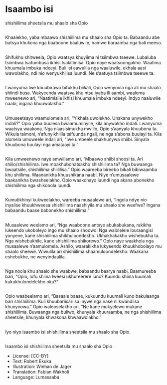 # Isaambo isi
shishiilima
sheetsila mu
shaalo sha Opio

##
Khaalekho, yaba mbaawo
shishiilima mu shaalo sha Opio ta.
Babaandu abe batsya khukona nga
baaboone baaluwile, namwe
baraamba nga bali meeso.


##
Shifukhu shitweela, Opio waatsya
khuyiima ni tsiimbwa tseewe.
Lubaluba tsiimbwa tsafumbusa
ikhisi tsakitimisa. Opio naye
waatsoongakho. Waatima khuumala
imbuka ndeeyi.
Buli isi aawulila nga waaluwile,
ekhala aasi wawolakho, ndi nio
wenyukhilisa luundi. Ne s’aatuya
tsiimbwa tseewe ta.


##
Lwanyuma lwe khuubirawo bifukhu
biikali, Opio wenyoola nga ali mu
shaalo shiindi busa. Wakyeenda
waatsya khu ntsu iyaba ili aambi,
waaloma mweenewo ari,
“Naatimisile ikhisi khuumala imbuka
ndeeyi. Indyo naaluwile naabi,
ingana khuuwolakho.”


##
Umuseetsayo waamulomela ari,
“Yikhala uwolekho. Unakana
unywekho indali?”
Opio yaba buulesa bwaamuminyile,
kila anywakho indali. Lwanyuma
waatsya waakona.
Nga n’aasisimukha mwiilo, Opio
s’aanyala khuubona ta. Wikula
tsimoni, n’afunyikhilila tsifuunda
ngali, ne nga s’abona buulayi ta.
Kila alomela umuweele indali ari,
“Iwe umbeele shakhunywa shiibi.
Sinyala khuubona buulayi nga
amataayi ta.”


##
Kila umweenewo naye amwiilamo
ari, “Mbaawo shiibi shoosi ta. Ari
shiilo/shishiilima. Iwe
mbakhubonatsakho shishiilima ta?
Nga buwaanga bwaatsiile,
shishiilima shiililisa.”
Opio waareeba bireebo bikali
bibiwaamba khu shiilima.
Waananikha khuushikana naabi.
Niye n’umusaalewe baakanikha
bwasheelakho.
Opio waakonayo luundi nga akana
abonekho shishiilima nga shikobola
luundi.


##
Kumutikhinyi kukweelakho, wareeba
musaalewe ari, “Ingola ndye nio
inyalise khuukhweesa shishiilima
naashiyila mu shaalo she weefwe?
Ingana babaandu baase babonekho
shishiilima.”


##
Musaalewe weelamo ari, “Nga
waaboone antsye abukabukana,
rakikha lukeendo ukoboleyo ingo
mu shaalo shoowo. Nga walolelele
iburaangisi yonyene, kane
shishiilima shikhuloondekho.
Ukhakhakakho wishebukha ta. Nga
wishebukhile, kane shishiilima
shikorewo.”
Opio naye waakhola nga
musaalewe n’aamulomela. Ashilo,
waarakikha lukyeendo
khuukhobolayo mu shaalo sheewe.
Wiwulila ari shishiilima
shaamuloondelekho.
Waakana eshebukhe, ne
wenyindaalila.

##
Nga noola khu shaalo she waabwe,
babaandu baarya naabi.
Baamureeba bari, “Opio, lufu shiina
lweesi ukhureerere luno? Kuundu
shiina kuumali kukukhulondelekho
oku?”


##
Opio waabeelamo ari, “Basaale
baase, kukuundu kuumali kuno
bakulaanga bari shishiilima. Kuli
khuubariisariisa inywe nga nase ni
kwandiisa khunyoowa.”
Opio walooselakho ari, “Ne kane
mukyelewo mukane shishiilima.
Buwaanga nga buliwo, khunyala
khuuraamba, ne nga shishiilima
sheetsile, khunyala khwakona
khwaawolakho.”


##
Iyo niyo isaambo isi shishiilima sheetsila mu shaalo sha Opio.


##
Isaambo isi shishiilima sheetsila mu
shaalo sha Opio
* License: [CC-BY]
* Text: Robert Ekuka
* Illustration: Wiehan de Jager
* Translation: Fabian Wakholi
* Language: Lumasaaba
